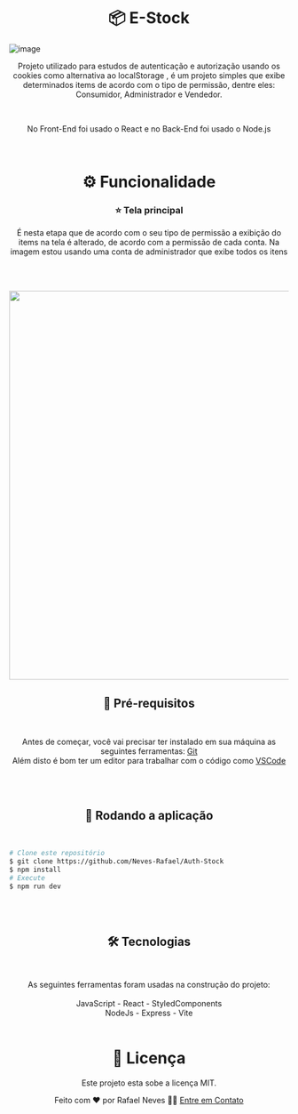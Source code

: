 <h1 align="center">📦 E-Stock</h1>

![image](https://github.com/Neves-Rafael/Auth-Stock/assets/136202919/dc588e9d-7c3c-428f-b17d-9659296961be)


<p align="center">Projeto utilizado para estudos de autenticação e autorização usando os cookies como alternativa ao localStorage , é um projeto simples que exibe determinados items de acordo com o tipo de permissão, dentre eles: Consumidor, Administrador e Vendedor.</p>
<br/>
<p align="center">No Front-End foi usado o React e no Back-End foi usado o Node.js</p>
<br/>


<h1 align="center">⚙️ Funcionalidade</h1>


<h3 align="center">⭐ Tela principal</h3>
<p align="center">É nesta etapa que de acordo com o seu tipo de permissão a exibição do items na tela é alterado, de acordo com a permissão de cada conta. Na imagem estou usando uma conta de administrador que exibe todos os itens</p>
<br/>
<br/>
<p align="center">
  <img width="700px" src="https://github.com/Neves-Rafael/Auth-Stock/assets/136202919/dd5666d5-3c20-47fa-b3ca-000753a41fcf">
</p>




<h2 align="center">🧱 Pré-requisitos</h2>
<br/>

<p align="center">Antes de começar, você vai precisar ter instalado em sua máquina as seguintes ferramentas: <a href="https://git-scm.com">Git</a><br/>
Além disto é bom ter um editor para trabalhar com o código como <a href="https://code.visualstudio.com/">VSCode</a></p>
<br/>
<br/>
<h2 align="center">🎲 Rodando a aplicação</h2>
<br/>

<p align="center">

```bash
# Clone este repositório
$ git clone https://github.com/Neves-Rafael/Auth-Stock
$ npm install
# Execute
$ npm run dev

```
</p>
<br/>
<br/>

<h2 align="center">🛠 Tecnologias</h2>
<br/>

<p align="center">As seguintes ferramentas foram usadas na construção do projeto:<br/>
<br/>  
JavaScript - React - StyledComponents
<br/>
NodeJs - Express - Vite
<br/>
<br/>

<h1 align="center">📝 Licença</h1>

<p align="center">Este projeto esta sobe a licença MIT.</p>

<p align="center">Feito com ❤️ por Rafael Neves 👋🏽 <a href="https://www.linkedin.com/in/rafael-neves-profile/">Entre em Contato</a></p>


